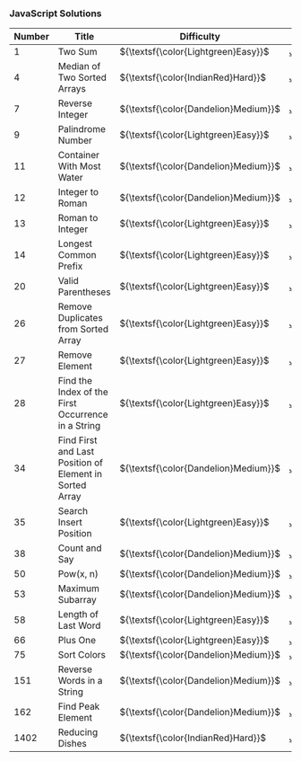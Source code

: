 ### JavaScript Solutions

| Number  | Title                                                        | Difficulty                            | Solution                                                                                                                                                         |
|---------|--------------------------------------------------------------|---------------------------------------|------------------------------------------------------------------------------------------------------------------------------------------------------------------|
| 1       | Two Sum                                                      | ${\textsf{\color{Lightgreen}Easy}}$   | [JavaScript](https://github.com/LucasGPrudente/leetcode-exercises/blob/main/script/0001-two-sum/Solution.js)                                                     |
| 4       | Median of Two Sorted Arrays                                  | ${\textsf{\color{IndianRed}Hard}}$    | [JavaScript](https://github.com/LucasGPrudente/leetcode-exercises/blob/main/script/0004-median-of-two-sorted-arrays/Solution.js)                                 |
| 7       | Reverse Integer                                              | ${\textsf{\color{Dandelion}Medium}}$  | [JavaScript](https://github.com/LucasGPrudente/leetcode-exercises/blob/main/script/0007-reverse-integer/Solution.js)                                             |
| 9       | Palindrome Number                                            | ${\textsf{\color{Lightgreen}Easy}}$   | [JavaScript](https://github.com/LucasGPrudente/leetcode-exercises/blob/main/script/0009-palindrome-number/Solution.js)                                           |
| 11      | Container With Most Water                                    | ${\textsf{\color{Dandelion}Medium}}$  | [JavaScript](https://github.com/LucasGPrudente/leetcode-exercises/blob/main/script/0011-container-with-most-water/Solution.js)                                   |
| 12      | Integer to Roman                                             | ${\textsf{\color{Dandelion}Medium}}$  | [JavaScript](https://github.com/LucasGPrudente/leetcode-exercises/blob/main/script/0012-integer-to-roman/Solution.js)                                            |
| 13      | Roman to Integer                                             | ${\textsf{\color{Lightgreen}Easy}}$   | [JavaScript](https://github.com/LucasGPrudente/leetcode-exercises/blob/main/script/0013-roman-to-integer/Solution.js)                                            |
| 14      | Longest Common Prefix                                        | ${\textsf{\color{Lightgreen}Easy}}$   | [JavaScript](https://github.com/LucasGPrudente/leetcode-exercises/blob/main/script/0014-longest-common-prefix/Solution.js)                                       |
| 20      | Valid Parentheses                                            | ${\textsf{\color{Lightgreen}Easy}}$   | [JavaScript](https://github.com/LucasGPrudente/leetcode-exercises/blob/main/script/0020-valid-parentheses/Solution.js)                                           |
| 26      | Remove Duplicates from Sorted Array                          | ${\textsf{\color{Lightgreen}Easy}}$   | [JavaScript](https://github.com/LucasGPrudente/leetcode-exercises/blob/main/script/0026-remove-duplicates-from-sorted-array/Solution.js)                         |
| 27      | Remove Element                                               | ${\textsf{\color{Lightgreen}Easy}}$   | [JavaScript](https://github.com/LucasGPrudente/leetcode-exercises/blob/main/script/0027-remove-element/Solution.js)                                              |
| 28      | Find the Index of the First Occurrence in a String           | ${\textsf{\color{Lightgreen}Easy}}$   | [JavaScript](https://github.com/LucasGPrudente/leetcode-exercises/blob/main/script/0028-find-the-index-of-the-first-occurrence-in-a-string/Solution.js)          |
| 34      | Find First and Last Position of Element in Sorted Array      | ${\textsf{\color{Dandelion}Medium}}$  | [JavaScript](https://github.com/LucasGPrudente/leetcode-exercises/blob/main/script/0034-find-first-and-last-position-of-element-in-sorted-array/Solution.js)     |
| 35      | Search Insert Position                                       | ${\textsf{\color{Lightgreen}Easy}}$   | [JavaScript](https://github.com/LucasGPrudente/leetcode-exercises/blob/main/script/0035-search-insert-position/Solution.js)                                      |
| 38      | Count and Say                                                | ${\textsf{\color{Dandelion}Medium}}$  | [JavaScript](https://github.com/LucasGPrudente/leetcode-exercises/blob/main/script/0038-count-and-say/Solution.js)                                               |
| 50      | Pow(x, n)                                                    | ${\textsf{\color{Dandelion}Medium}}$  | [JavaScript](https://github.com/LucasGPrudente/leetcode-exercises/blob/main/script/0050-powx-n/Solution.js)                                                      |
| 53      | Maximum Subarray                                             | ${\textsf{\color{Dandelion}Medium}}$  | [JavaScript](https://github.com/LucasGPrudente/leetcode-exercises/blob/main/script/0053-maximum-subarray/Solution.js)                                            |
| 58      | Length of Last Word                                          | ${\textsf{\color{Lightgreen}Easy}}$   | [JavaScript](https://github.com/LucasGPrudente/leetcode-exercises/blob/main/script/0058-length-of-last-word/Solution.js)                                         |
| 66      | Plus One                                                     | ${\textsf{\color{Lightgreen}Easy}}$   | [JavaScript](https://github.com/LucasGPrudente/leetcode-exercises/blob/main/script/0066-plus-one/Solution.js)                                                    |
| 75      | Sort Colors                                                  | ${\textsf{\color{Dandelion}Medium}}$  | [JavaScript](https://github.com/LucasGPrudente/leetcode-exercises/blob/main/script/0075-sort-colors/Solution.js)                                                 |
| 151     | Reverse Words in a String                                    | ${\textsf{\color{Dandelion}Medium}}$  | [JavaScript](https://github.com/LucasGPrudente/leetcode-exercises/blob/main/script/0151-reverse-words-in-a-string/Solution.js)                                   |
| 162     | Find Peak Element                                            | ${\textsf{\color{Dandelion}Medium}}$  | [JavaScript](https://github.com/LucasGPrudente/leetcode-exercises/blob/main/script/0162-find-peak-element/Solution.js)                                           |
| 1402    | Reducing Dishes                                              | ${\textsf{\color{IndianRed}Hard}}$    | [JavaScript](https://github.com/LucasGPrudente/leetcode-exercises/blob/main/script/1402-reducing-dishes/Solution.js)                                             |